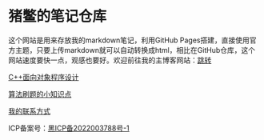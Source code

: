 # 猪鳖的笔记仓库

这个网站是用来存放我的markdown笔记，利用GitHub Pages搭建，直接使用官方主题，只要上传markdown就可以自动转换成html，相比在GitHub仓库，这个网站速度要快一点，观感也要好。欢迎前往我的主博客网站：[跳转](https://www.mlxkj.xyz)

[C++面向对象程序设计](./posts/%E6%95%99%E7%A8%8B%E7%B1%BB/C%2B%2B%E9%9D%A2%E5%90%91%E5%AF%B9%E8%B1%A1%E7%A8%8B%E5%BA%8F%E8%AE%BE%E8%AE%A1/)

[算法刷题的小知识点](./posts/算法知识.html)

[我的联系方式](mailto:mlxkj@mlxkj.xyz)

ICP备案号：[黑ICP备2022003788号-1](https://beian.miit.gov.cn/)
